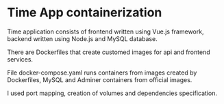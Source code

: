 # Time App containerization 

Time application consists of frontend written using Vue.js framework, 
backend written using Node.js and MySQL database.

There are Dockerfiles that create customed images for api and frontend services. 

File docker-compose.yaml runs containers from images created by Dockerfiles, MySQL 
and Adminer containers from official images.

I used port mapping, creation of volumes and dependencies specification.
